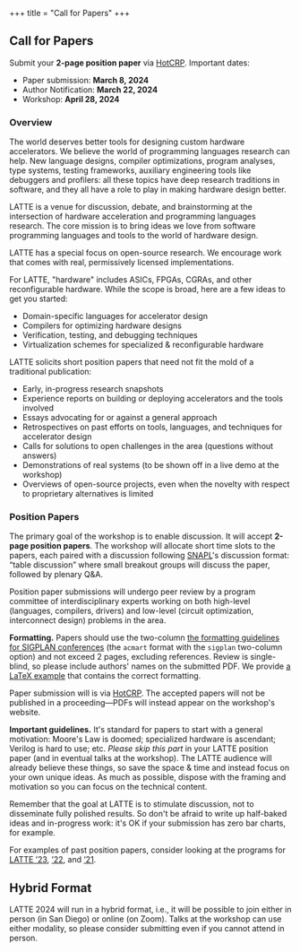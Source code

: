 +++
title = "Call for Papers"
+++

## Call for Papers

Submit your **2-page position paper** via [HotCRP][].
Important dates:

- Paper submission: **March 8, 2024**
- Author Notification: **March 22, 2024**
- Workshop: **April 28, 2024**

### Overview

The world deserves better tools for designing custom hardware accelerators. We believe the world of programming languages research can help. New language designs, compiler optimizations, program analyses, type systems, testing frameworks, auxiliary engineering tools like debuggers and profilers: all these topics have deep research traditions in software, and they all have a role to play in making hardware design better.

LATTE is a venue for discussion, debate, and brainstorming at the intersection of hardware acceleration and programming languages research. The core mission is to bring ideas we love from software programming languages and tools to the world of hardware design.

LATTE has a special focus on open-source research. We encourage work that comes with real, permissively licensed implementations.

For LATTE, "hardware" includes ASICs, FPGAs, CGRAs, and other reconfigurable hardware. While the scope is broad, here are a few ideas to get you started:

- Domain-specific languages for accelerator design
- Compilers for optimizing hardware designs
- Verification, testing, and debugging techniques
- Virtualization schemes for specialized & reconfigurable hardware

LATTE solicits short position papers that need not fit the mold of a traditional publication:

- Early, in-progress research snapshots
- Experience reports on building or deploying accelerators and the tools involved
- Essays advocating for or against a general approach
- Retrospectives on past efforts on tools, languages, and techniques for accelerator design
- Calls for solutions to open challenges in the area (questions without answers)
- Demonstrations of real systems (to be shown off in a live demo at the workshop)
- Overviews of open-source projects, even when the novelty with respect to proprietary alternatives is limited

### Position Papers

The primary goal of the workshop is to enable discussion. It will accept **2-page position papers**.
The workshop will allocate short time slots to the papers, each paired with a discussion following [SNAPL][]'s discussion format:
“table discussion” where small breakout groups will discuss the paper, followed by plenary Q&A.

Position paper submissions will undergo peer review by a program committee of interdisciplinary experts working on both high-level (languages, compilers, drivers) and low-level (circuit optimization, interconnect design) problems in the area.

**Formatting.** Papers should use the two-column [the formatting guidelines for SIGPLAN conferences][sigplanconf] (the `acmart` format with the `sigplan` two-column option) and not exceed 2 pages, excluding references. Review is single-blind, so please include authors' names on the submitted PDF.
We provide [a LaTeX example][format-example] that contains the correct formatting.

Paper submission will is via [HotCRP][].
The accepted papers will not be published in a proceeding—PDFs will instead appear on the workshop's website.

**Important guidelines.**
It's standard for papers to start with a general motivation: Moore's Law is doomed; specialized hardware is ascendant; Verilog is hard to use; etc.
*Please skip this part* in your LATTE position paper (and in eventual talks at the workshop).
The LATTE audience will already believe these things, so save the space & time and instead focus on your own unique ideas.
As much as possible, dispose with the framing and motivation so you can focus on the technical content.

Remember that the goal at LATTE is to stimulate discussion, not to disseminate fully polished results.
So don't be afraid to write up half-baked ideas and in-progress work: it's OK if your submission has zero bar charts, for example.

For examples of past position papers, consider looking at the programs for [LATTE ’23][latte-23], [’22][latte-22], and [’21][latte-21].

## Hybrid Format

LATTE 2024 will run in a hybrid format, i.e., it will be possible to join either in person (in San Diego) or online (on Zoom).
Talks at the workshop can use either modality, so please consider submitting even if you cannot attend in person.

[hotcrp]: https://latte.cs.cornell.edu/
[snapl]: http://cs.brown.edu/~sk/Memos/Conference-Discussion-Format/
[sigplanconf]: https://www.acm.org/binaries/content/assets/publications/consolidated-tex-template/acmart.pdf
[format-example]: https://github.com/cucapra/latte23/tree/main/camera-ready
[latte-21]: https://capra.cs.cornell.edu/latte21/
[latte-22]: https://capra.cs.cornell.edu/latte22/
[latte-23]: https://capra.cs.cornell.edu/latte23/

